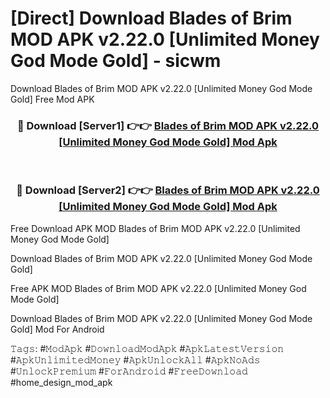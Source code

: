 # [Direct] Download Blades of Brim MOD APK v2.22.0 [Unlimited Money God Mode Gold] - sicwm
Download Blades of Brim MOD APK v2.22.0 [Unlimited Money God Mode Gold] Free Mod APK

<div align="center">
<h3>🔴 Download [Server1] 👉👉 <a href="https://apk-comot.site?title=Blades_of_Brim_MOD_APK_v2.22.0_[Unlimited_Money_God_Mode_Gold]">Blades of Brim MOD APK v2.22.0 [Unlimited Money God Mode Gold] Mod Apk</a></h3><br>

<h3>🔴 Download [Server2] 👉👉 <a href="https://apk-comot.site?title=Blades_of_Brim_MOD_APK_v2.22.0_[Unlimited_Money_God_Mode_Gold]">Blades of Brim MOD APK v2.22.0 [Unlimited Money God Mode Gold] Mod Apk</a></h3>
</div>


Free Download APK MOD Blades of Brim MOD APK v2.22.0 [Unlimited Money God Mode Gold]

Download Blades of Brim MOD APK v2.22.0 [Unlimited Money God Mode Gold] 

Free APK MOD Blades of Brim MOD APK v2.22.0 [Unlimited Money God Mode Gold] 

Download Blades of Brim MOD APK v2.22.0 [Unlimited Money God Mode Gold] Mod For Android

𝚃𝚊𝚐𝚜: #𝙼𝚘𝚍𝙰𝚙𝚔 #𝙳𝚘𝚠𝚗𝚕𝚘𝚊𝚍𝙼𝚘𝚍𝙰𝚙𝚔 #𝙰𝚙𝚔𝙻𝚊𝚝𝚎𝚜𝚝𝚅𝚎𝚛𝚜𝚒𝚘𝚗 #𝙰𝚙𝚔𝚄𝚗𝚕𝚒𝚖𝚒𝚝𝚎𝚍𝙼𝚘𝚗𝚎𝚢 #𝙰𝚙𝚔𝚄𝚗𝚕𝚘𝚌𝚔𝙰𝚕𝚕 #𝙰𝚙𝚔𝙽𝚘𝙰𝚍𝚜 #𝚄𝚗𝚕𝚘𝚌𝚔𝙿𝚛𝚎𝚖𝚒𝚞𝚖 #𝙵𝚘𝚛𝙰𝚗𝚍𝚛𝚘𝚒𝚍 #𝙵𝚛𝚎𝚎𝙳𝚘𝚠𝚗𝚕𝚘𝚊𝚍 #home_design_mod_apk